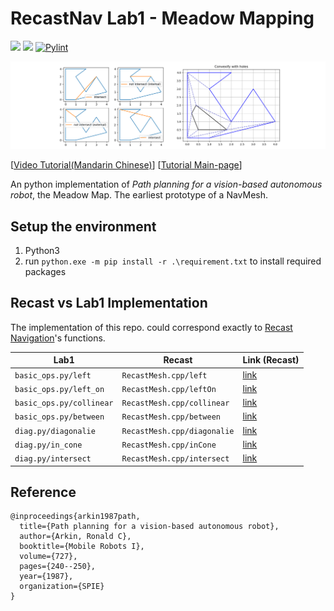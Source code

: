 # RecastNav Lab1 - Meadow Mapping

![](https://img.shields.io/github/license/liubai01/DiveRecastNav-Lab1-MeadowMapping) ![](https://img.shields.io/github/stars/liubai01/DiveRecastNav-Lab1-MeadowMapping) [![Pylint](https://github.com/liubai01/DiveRecastNav-Lab1-MeadowMapping/actions/workflows/pylint.yml/badge.svg)](https://github.com/liubai01/DiveRecastNav-Lab1-MeadowMapping/actions/workflows/pylint.yml)

![](docs/banner.png)

[[Video Tutorial(Mandarin Chinese)](https://www.bilibili.com/video/BV19G4y187Fz/)]   [[Tutorial Main-page](https://cims.nyu.edu/~yx2412/nav/)]

An python implementation of *Path planning for a vision-based autonomous robot*, the Meadow Map. The earliest prototype of a NavMesh.

## Setup the environment

1. Python3
2. run `python.exe -m pip install -r .\requirement.txt` to install required packages

## Recast vs Lab1 Implementation

The implementation of this repo. could correspond exactly to [Recast Navigation](https://github.com/recastnavigation/recastnavigation)'s functions.

| Lab1                     | Recast                      | Link (Recast)                                                |
| ------------------------ | --------------------------- | ------------------------------------------------------------ |
| `basic_ops.py/left`      | `RecastMesh.cpp/left`       | [link](https://github.com/recastnavigation/recastnavigation/blob/0d1cbd3d6755712325f3c6278542174df5dd9cb8/Recast/Source/RecastMesh.cpp#L183) |
| `basic_ops.py/left_on`   | `RecastMesh.cpp/leftOn`     | [link](https://github.com/recastnavigation/recastnavigation/blob/0d1cbd3d6755712325f3c6278542174df5dd9cb8/Recast/Source/RecastMesh.cpp#L188) |
| `basic_ops.py/collinear` | `RecastMesh.cpp/collinear`  | [link](https://github.com/recastnavigation/recastnavigation/blob/0d1cbd3d6755712325f3c6278542174df5dd9cb8/Recast/Source/RecastMesh.cpp#L193) |
| `basic_ops.py/between`   | `RecastMesh.cpp/between`    | [link](https://github.com/recastnavigation/recastnavigation/blob/0d1cbd3d6755712325f3c6278542174df5dd9cb8/Recast/Source/RecastMesh.cpp#L213) |
| `diag.py/diagonalie`     | `RecastMesh.cpp/diagonalie` | [link](https://github.com/recastnavigation/recastnavigation/blob/master/Recast/Source/RecastMesh.cpp) |
| `diag.py/in_cone`        | `RecastMesh.cpp/inCone`     | [link](https://github.com/recastnavigation/recastnavigation/blob/0d1cbd3d6755712325f3c6278542174df5dd9cb8/Recast/Source/RecastMesh.cpp#L270) |
| `diag.py/intersect`      | `RecastMesh.cpp/intersect`  | [link](https://github.com/recastnavigation/recastnavigation/blob/0d1cbd3d6755712325f3c6278542174df5dd9cb8/Recast/Source/RecastMesh.cpp#L225) |

## Reference

```
@inproceedings{arkin1987path,
  title={Path planning for a vision-based autonomous robot},
  author={Arkin, Ronald C},
  booktitle={Mobile Robots I},
  volume={727},
  pages={240--250},
  year={1987},
  organization={SPIE}
}
```

